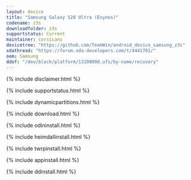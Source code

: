 ```yaml
---
layout: device
title: "Samsung Galaxy S20 Ultra (Exynos)"
codename: z3s
downloadfolder: z3s
supportstatus: Current
maintainer: corsicanu
devicetree: "https://github.com/TeamWin/android_device_samsung_z3s"
xdathread: "https://forum.xda-developers.com/t/4441701/"
oem: Samsung
ddof: "/dev/block/platform/13100000.ufs/by-name/recovery"
---
```


{% include disclaimer.html %}

{% include supportstatus.html %}

{% include dynamicpartitions.html %}

{% include download.html %}

{% include odininstall.html %}

{% include heimdallinstall.html %}

{% include twrpinstall.html %}

{% include appinstall.html %}

{% include ddinstall.html %}
